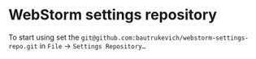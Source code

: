 # WebStorm settings repository

To start using set the `git@github.com:bautrukevich/webstorm-settings-repo.git` in `File` → `Settings Repository…`
